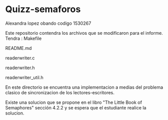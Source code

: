 # Quizz-semaforos

Alexandra lopez obando
codigo 1530267

Este repositorio contendra los archivos que se modificaron para el informe.
Tendra :
Makefile

README.md

readerwriter.c

readerwriter.h

readerwriter_util.h



En este directorio se encuentra una implementacion a medias del problema clasico de sincronizacion de los lectores-escritores.

Existe una solucion que se propone en el libro "The Little Book of Semaphores" sección 4.2.2 y se espera que el estudiante realice la solucion.
